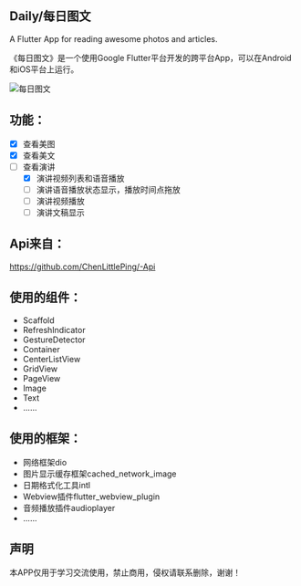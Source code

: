 ## Daily/每日图文

A Flutter App for reading awesome photos and articles.

《每日图文》是一个使用Google Flutter平台开发的跨平台App，可以在Android和iOS平台上运行。

![每日图文](https://github.com/ChenLittlePing/Daily/blob/master/gif/demo.gif)

## 功能：

- [x] 查看美图
- [x] 查看美文
- [ ] 查看演讲
   - [x] 演讲视频列表和语音播放
   - [ ] 演讲语音播放状态显示，播放时间点拖放
   - [ ] 演讲视频播放
   - [ ] 演讲文稿显示

## Api来自：

https://github.com/ChenLittlePing/-Api

## 使用的组件：

- Scaffold 
- RefreshIndicator
- GestureDetector
- Container
- CenterListView
- GridView
- PageView
- Image
- Text
- ......

## 使用的框架：

- 网络框架dio
- 图片显示缓存框架cached_network_image
- 日期格式化工具intl
- Webview插件flutter_webview_plugin
- 音频播放插件audioplayer
- ......

## 声明

本APP仅用于学习交流使用，禁止商用，侵权请联系删除，谢谢！
